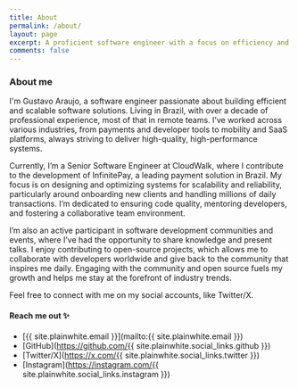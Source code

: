 ```yaml
---
title: About
permalink: /about/
layout: page
excerpt: A proficient software engineer with a focus on efficiency and quality. Motivated to build high-performance software using cutting-edge technologies. Experienced working in remote teams and scaling successful SaaS products. Team player, community manager, mentor, open source contributor, and hacker culture adept.
comments: false
---
```


### About me

I'm Gustavo Araujo, a software engineer passionate about building efficient and scalable software solutions. Living in Brazil, with over a decade of professional experience, most of that in remote teams. I’ve worked across various industries, from payments and developer tools to mobility and SaaS platforms, always striving to deliver high-quality, high-performance systems.

Currently, I’m a Senior Software Engineer at CloudWalk, where I contribute to the development of InfinitePay, a leading payment solution in Brazil. My focus is on designing and optimizing systems for scalability and reliability, particularly around onboarding new clients and handling millions of daily transactions. I’m dedicated to ensuring code quality, mentoring developers, and fostering a collaborative team environment.

I’m also an active participant in software development communities and events, where I’ve had the opportunity to share knowledge and present talks. I enjoy contributing to open-source projects, which allows me to collaborate with developers worldwide and give back to the community that inspires me daily. Engaging with the community and open source fuels my growth and helps me stay at the forefront of industry trends.

Feel free to connect with me on my social accounts, like Twitter/X.

#### Reach me out ✨

- [{{ site.plainwhite.email }}](mailto:{{ site.plainwhite.email }})
- [GitHub](https://github.com/{{ site.plainwhite.social_links.github }})
- [Twitter/X](https://x.com/{{ site.plainwhite.social_links.twitter }})
- [Instagram](https://instagram.com/{{ site.plainwhite.social_links.instagram }})
